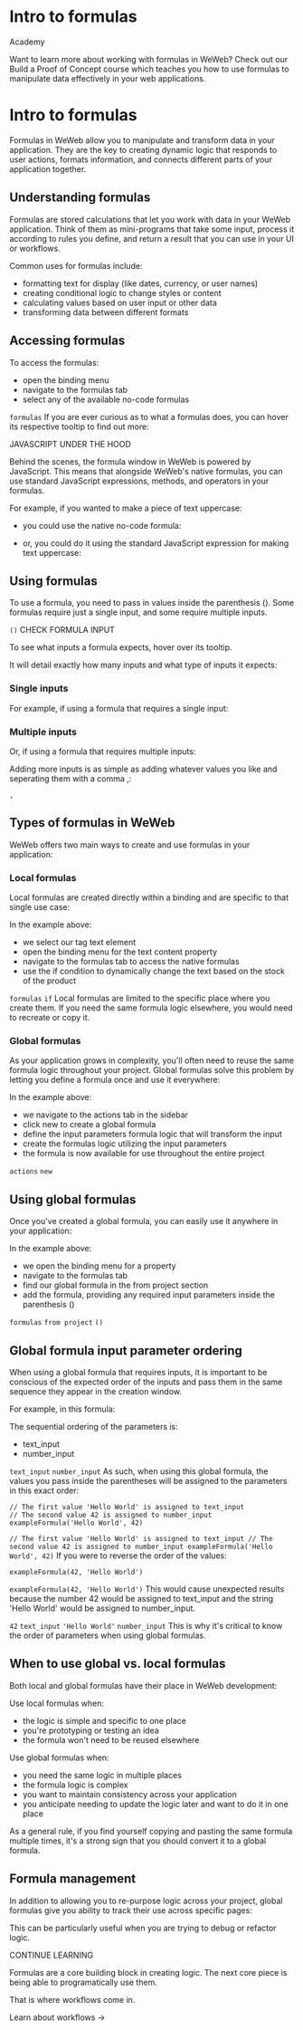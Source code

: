 # Intro to formulas ​

Academy

Want to learn more about working with formulas in WeWeb? Check out our Build a Proof of Concept course which teaches you how to use formulas to manipulate data effectively in your web applications.


# Intro to formulas ​

Formulas in WeWeb allow you to manipulate and transform data in your application. They are the key to creating dynamic logic that responds to user actions, formats information, and connects different parts of your application together.


## Understanding formulas ​

Formulas are stored calculations that let you work with data in your WeWeb application. Think of them as mini-programs that take some input, process it according to rules you define, and return a result that you can use in your UI or workflows.

Common uses for formulas include:

- formatting text for display (like dates, currency, or user names)
- creating conditional logic to change styles or content
- calculating values based on user input or other data
- transforming data between different formats


## Accessing formulas ​

To access the formulas:

- open the binding menu
- navigate to the formulas tab
- select any of the available no-code formulas

`formulas`
If you are ever curious as to what a formulas does, you can hover its respective tooltip to find out more:

JAVASCRIPT UNDER THE HOOD

Behind the scenes, the formula window in WeWeb is powered by JavaScript. This means that alongside WeWeb's native formulas, you can use standard JavaScript expressions, methods, and operators in your formulas.

For example, if you wanted to make a piece of text uppercase:

- you could use the native no-code formula:

- or, you could do it using the standard JavaScript expression for making text uppercase:


## Using formulas ​

To use a formula, you need to pass in values inside the parenthesis (). Some formulas require just a single input, and some require multiple inputs.

`()`
CHECK FORMULA INPUT

To see what inputs a formula expects, hover over its tooltip.

It will detail exactly how many inputs and what type of inputs it expects:


### Single inputs ​

For example, if using a formula that requires a single input:


### Multiple inputs ​

Or, if using a formula that requires multiple inputs:

Adding more inputs is as simple as adding whatever values you like and seperating them with a comma ,:

`,`

## Types of formulas in WeWeb ​

WeWeb offers two main ways to create and use formulas in your application:


### Local formulas ​

Local formulas are created directly within a binding and are specific to that single use case:

In the example above:

- we select our tag text element
- open the binding menu for the text content property
- navigate to the formulas tab to access the native formulas
- use the if condition to dynamically change the text based on the stock of the product

`formulas`
`if`
Local formulas are limited to the specific place where you create them. If you need the same formula logic elsewhere, you would need to recreate or copy it.


### Global formulas ​

As your application grows in complexity, you'll often need to reuse the same formula logic throughout your project. Global formulas solve this problem by letting you define a formula once and use it everywhere:

In the example above:

- we navigate to the actions tab in the sidebar
- click new to create a global formula
- define the input parameters formula logic that will transform the input
- create the formulas logic utilizing the input parameters
- the formula is now available for use throughout the entire project

`actions`
`new`

## Using global formulas ​

Once you've created a global formula, you can easily use it anywhere in your application:

In the example above:

- we open the binding menu for a property
- navigate to the formulas tab
- find our global formula in the from project section
- add the formula, providing any required input parameters inside the parenthesis ()

`formulas`
`from project`
`()`

## Global formula input parameter ordering ​

When using a global formula that requires inputs, it is important to be conscious of the expected order of the inputs and pass them in the same sequence they appear in the creation window.

For example, in this formula:

The sequential ordering of the parameters is:

- text_input
- number_input

`text_input`
`number_input`
As such, when using this global formula, the values you pass inside the parentheses will be assigned to the parameters in this exact order:

```
// The first value 'Hello World' is assigned to text_input
// The second value 42 is assigned to number_input
exampleFormula('Hello World', 42)
```

`// The first value 'Hello World' is assigned to text_input
// The second value 42 is assigned to number_input
exampleFormula('Hello World', 42)`
If you were to reverse the order of the values:

```
exampleFormula(42, 'Hello World')
```

`exampleFormula(42, 'Hello World')`
This would cause unexpected results because the number 42 would be assigned to text_input and the string 'Hello World' would be assigned to number_input.

`42`
`text_input`
`'Hello World'`
`number_input`
This is why it's critical to know the order of parameters when using global formulas.


## When to use global vs. local formulas ​

Both local and global formulas have their place in WeWeb development:

Use local formulas when:

- the logic is simple and specific to one place
- you're prototyping or testing an idea
- the formula won't need to be reused elsewhere

Use global formulas when:

- you need the same logic in multiple places
- the formula logic is complex
- you want to maintain consistency across your application
- you anticipate needing to update the logic later and want to do it in one place

As a general rule, if you find yourself copying and pasting the same formula multiple times, it's a strong sign that you should convert it to a global formula.


## Formula management ​

In addition to allowing you to re-purpose logic across your project, global formulas give you ability to track their use across specific pages:



This can be particularly useful when you are trying to debug or refactor logic.

CONTINUE LEARNING

Formulas are a core building block in creating logic. The next core piece is being able to programatically use them.

That is where workflows come in.

Learn about workflows →

